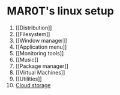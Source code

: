# MAR0T's linux setup

1. [[Distribution]] 
2. [[Filesystem]]
3. [[Window manager]]
4. [[Application menu]]
5. [[Monitoring tools]]
6. [[Music]]
7. [[Package manager]]
8. [[Virtual Machines]]
9. [[Utilities]]
10. [Cloud storage](MEGA.md)
